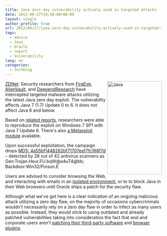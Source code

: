 ```yaml
---
title: Java zero day vulnerability actively used in targeted attacks
date: 2012-08-27T19:50:00+00:00
layout: single
author_profile: true
url: 2012/08/27/java-zero-day-vulnerability-actively-used-in-targeted-attacks/
tags:
  - advice
  - Java
  - Oracle
  - report
  - Vulnerability
lang: en
categories: 
  - techblog
---
```

<a href="http://www.zdnet.com/java-zero-day-vulnerability-actively-used-in-targeted-attacks-7000003233/" target="_blank"><img title="Java" border="0" alt="Java" align="right" src="http://lh4.ggpht.com/-Z71qqXKB38g/UDvIjUWvYyI/AAAAAAAAHPQ/S_hkki2ZjnU/Java%25255B9%25255D.jpg?imgmax=800" width="175" height="300" />ZDNet</a>: Security researchers from [FireEye](http://blog.fireeye.com/research/2012/08/zero-day-season-is-not-over-yet.html), [AlienVault](http://labs.alienvault.com/labs/index.php/2012/new-java-0day-exploited-in-the-wild/), and [DeependResearch](http://www.deependresearch.org/2012/08/java-7-0-day-vulnerability-information.html) have intercepted targeted malware attacks utilizing the latest Java zero day exploit. The vulnerability affects Java 7 (1.7) Update 0 to 6. It does not affect Java 6 and below. 

Based on [related reports](https://community.rapid7.com/community/metasploit/blog/2012/08/27/lets-start-the-week-with-a-new-java-0day), researchers were able to reproduce the exploit on Windows 7 SP1 with Java 7 Update 6. There's also [a Metasploit module](https://community.rapid7.com/community/metasploit/blog/2012/08/27/lets-start-the-week-with-a-new-java-0day) available. 

Upon successful exploitation, the campaign drops [MD5: 4a55bf1448262bf71707eef7fc168f7d](https://www.virustotal.com/file/09d10ae0f763e91982e1c276aad0b26a575840ad986b8f53553a4ea0a948200f/analysis/1346055031/) – detected by 28 out of 42 antivirus scanners as Gen:Trojan.Heur.FU.bqW@a4uT4@bb; Backdoor:Win32/Poison.E 

Users are advised to consider browsing the Web, and interacting with emails in an [isolated environment](http://sandboxie.com/), or to to block Java in their Web browsers until Oracle ships a patch for the security flaw. 

Although what we've got here is a clear indication of an ongoing malicious attack utilizing a zero day flaw, on the majority of occasions cybercriminals wouldn't necessarily rely on a zero day flaw in order to infect as many users as possible. Instead, they would stick to using outdated and already patched vulnerabilities taking into consideration the fact that end and corporate users aren't [patching their third-party software](http://secunia.com/products/consumer/psi/) and [browser plugins](http://www.mozilla.org/en-US/plugincheck/).